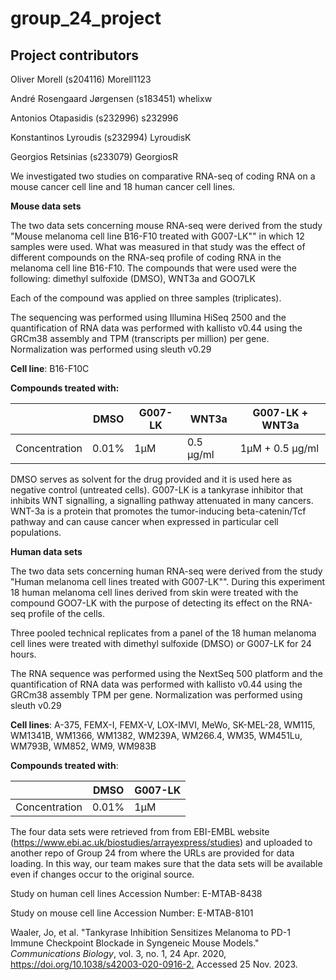 # group_24_project

## Project contributors

Oliver Morell (s204116) Morell1123

André Rosengaard Jørgensen (s183451) whelixw

Antonios Otapasidis (s232996) s232996

Konstantinos Lyroudis (s232994) LyroudisK

Georgios Retsinias (s233079) GeorgiosR

We investigated two studies on comparative RNA-seq of coding RNA on a mouse cancer cell line and 18 human cancer cell lines.

**Mouse data sets**

The two data sets concerning mouse RNA-seq were derived from the study "Mouse melanoma cell line B16-F10 treated with G007-LK"" in which 12 samples were used. What was measured in that study was the effect of different compounds on the RNA-seq profile of coding RNA in the melanoma cell line B16-F10. The compounds that were used were the following: dimethyl sulfoxide (DMSO), WNT3a and GOO7LK

Each of the compound was applied on three samples (triplicates).

The sequencing was performed using Illumina HiSeq 2500 and the quantification of RNA data was performed with kallisto v0.44 using the GRCm38 assembly and TPM (transcripts per million) per gene. Normalization was performed using sleuth v0.29

**Cell line**: B16-F10C

**Compounds treated with:**

|               | DMSO  | G007-LK | WNT3a     | G007-LK + WNT3a |
|---------------|-------|---------|-----------|-----------------|
| Concentration | 0.01% | 1μM     | 0.5 μg/ml | 1μM + 0.5 μg/ml |

DMSO serves as solvent for the drug provided and it is used here as negative control (untreated cells). G007-LK is a tankyrase inhibitor that inhibits WNT signalling, a signalling pathway attenuated in many cancers. WNT-3a is a protein that promotes the tumor-inducing beta-catenin/Tcf pathway and can cause cancer when expressed in particular cell populations.

**Human data sets**

The two data sets concerning human RNA-seq were derived from the study "Human melanoma cell lines treated with G007-LK"". During this experiment 18 human melanoma cell lines derived from skin were treated with the compound GOO7-LK with the purpose of detecting its effect on the RNA-seq profile of the cells.

Three pooled technical replicates from a panel of the 18 human melanoma cell lines were treated with dimethyl sulfoxide (DMSO) or G007-LK for 24 hours.

The RNA sequence was performed using the NextSeq 500 platform and the quantification of RNA data was performed with kallisto v0.44 using the GRCm38 assembly TPM per gene. Normalization was performed using sleuth v0.29

**Cell lines**: A-375, FEMX-I, FEMX-V, LOX-IMVI, MeWo, SK-MEL-28, WM115, WM1341B, WM1366, WM1382, WM239A, WM266.4, WM35, WM451Lu, WM793B, WM852, WM9, WM983B

**Compounds treated with**:

|               | DMSO  | G007-LK |
|---------------|-------|---------|
| Concentration | 0.01% | 1μM     |

The four data sets were retrieved from from EBI-EMBL website (<https://www.ebi.ac.uk/biostudies/arrayexpress/studies>) and uploaded to another repo of Group 24 from where the URLs are provided for data loading. In this way, our team makes sure that the data sets will be available even if changes occur to the original source.

Study on human cell lines Accession Number: E-MTAB-8438

Study on mouse cell line Accession Number: E-MTAB-8101

Waaler, Jo, et al. "Tankyrase Inhibition Sensitizes Melanoma to PD-1 Immune Checkpoint Blockade in Syngeneic Mouse Models." *Communications Biology*, vol. 3, no. 1, 24 Apr. 2020, <https://doi.org/10.1038/s42003-020-0916-2.> Accessed 25 Nov. 2023.
